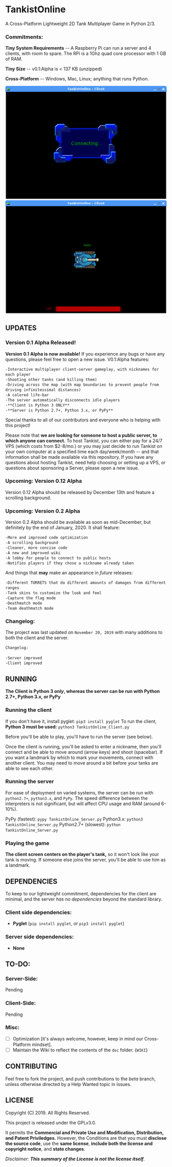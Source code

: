 # TankistOnline
A Cross-Platform Lightweight 2D Tank Multiplayer Game in Python 2/3.

### Commitments:

**Tiny System Requirements** -- A Raspberry Pi can run a server and 4 clients, with room to spare. The RPi is a 1Ghz quad core processor with 1 GB of RAM.

**Tiny Size** -- v0.1:Alpha is < 137 KB (unzipped)

**Cross-Platform** -- Windows, Mac, Linux; anything that runs Python.

![Build #52 Screenshot](https://github.com/servusDei2018/servusdei2018.github.io/blob/master/screenShots/connecting.jpg?raw=true)
![Build #52 Screenshot](https://github.com/servusDei2018/servusdei2018.github.io/blob/master/screenShots/gameplay.jpg?raw=true)

## UPDATES

### Version 0.1 Alpha Released!

**Version 0.1 Alpha is now available!** If you experience any bugs or have any questions, please
feel free to open a new issue. V0.1:Alpha features:

```
-Interactive multiplayer client-server gameplay, with nicknames for each player
-Shooting other tanks (and killing them)
-Driving across the map (with map boundaries to prevent people from driving infinitessimal distances)
-A colored life-bar
-The server automatically disconnects idle players
-**Client is Python 3 ONLY**
-**Server is Python 2.7+, Python 3.x, or PyPy**
```

Special thanks to all of our contributors and everyone who is helping with this project!

Please note that **we are looking for someone to host a public server, to which anyone can connect.** 
To host Tankist, you can either pay for a 24/7 VPS (which costs from $2-8/mo.) or you may just decide to
run Tankist on your own computer at a specified time each day/week/month -- and that information shall be
made available via this repository. If you have any questions about hosting Tankist, need help choosing or
setting up a VPS, or questions about sponsoring a Server, please open a new issue.

### Upcoming: Version 0.12 Alpha

Version 0.12 Alpha should be released by December 13th and feature a scrolling background.

### Upcoming: Version 0.2 Alpha

Version 0.2 Alpha should be available as soon as mid-December, but definitely by the end of January, 2020. It shall feature:

```
-More and improved code optimization
-A scrolling background
-Cleaner, more concise code
-A new and improved wiki
-A lobby for people to connect to public hosts
-Notifies players if they chose a nickname already taken
```

And things that __may__ make an appearance in *future* releases:

```
-Different TURRETS that do different amounts of damages from different ranges
-Tank skins to customize the look and feel
-Capture the flag mode
-Deathmatch mode
-Team deathmatch mode
```

### Changelog:

The project was last updated on `November 20, 2019` with many additions to both the client and the server.

```
Changelog:

-Server improved
-Client improved
```

## RUNNING

**The Client is Python 3 _only_, whereas the server can be run with Python 2.7+, Python 3.x, or PyPy**

### Running the client

If you don't have it, install pyglet: `pip3 install pyglet`
To run the client, **Python 3 must be used:** `python3 TankistOnline_Client.py`

Before you'll be able to play, you'll have to run the server (see below).

Once the client is running, you'll be asked to enter a nickname, then you'll connect
and be able to move around (arrow keys) and shoot (spacebar). If you want a landmark
by which to mark your movements, connect with another client. You may need to move
around a bit before your tanks are able to see each other.

### Running the server

For ease of deployment on varied systems, the server can be run with `python2.7+`, `python3.x`, and `PyPy`. The speed
difference between the interpreters is not significant, but will affect CPU usage and RAM (around 6-10%).

PyPy (fastest): `pypy TankistOnline_Server.py`
Python3.x: `python3 TankistOnline_Server.py`
Python2.7+ (slowest): `python TankistOnline_Server.py`

### Playing the game

**The client screen centers on the player's tank,** so it won't look like your tank is moving. If someone else joins the server, you'll be able to use him as a landmark.

## DEPENDENCIES

To keep to our lightweight commitment, dependencies for the client are minimal, and the server *has no dependencies* beyond the standard library.

### Client side dependencies:

- **Pyglet** (`pip install pyglet`, *or* `pip3 install pyglet`)

### Server side dependencies:

- **None**

## TO-DO:

### Server-Side:
Pending

### Client-Side:
Pending

### Misc:
- [ ] Optimization [it's always welcome, however, keep in mind our Cross-Platform mindset].
- [ ] Maintain the Wiki to reflect the contents of the `doc` folder. {`WIKI`}

## CONTRIBUTING

Feel free to fork the project, and push contributions to the *beta* branch, unless otherwise directed by a Help Wanted topic in Issues.

## LICENSE

Copyright (C) 2019. All Rights Reserved.

This project is released under the GPLv3.0.

It permits the **Commercial and Private Use and Modification, Distribution, and Patent Priviledges.** However, the Conditions are that you must **disclose the source code**, use the **same license**, **include both the license and copyright notice**, and **state changes**. 

*Disclaimer: **This summary of the License is not the license itself**.*
